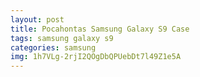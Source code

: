 ```yaml
---
layout: post
title: Pocahontas Samsung Galaxy S9 Case
tags: samsung galaxy s9
categories: samsung
img: 1h7VLg-2rjI2QOgDbQPUebDt7l49Z1e5A
---
```

